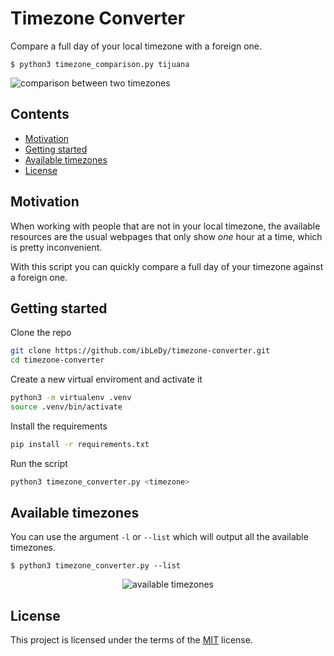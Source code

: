 # Timezone Converter

Compare a full day of your local timezone with a foreign one.

`$ python3 timezone_comparison.py tijuana`

<img src="https://git.io/JJKG6" alt="comparison between two timezones">

## Contents

- [Motivation](#motivation)
- [Getting started](#getting-started)
- [Available timezones](#available-timezones)
- [License](#license)

## Motivation

When working with people that are not in your local timezone, the available
resources are the usual webpages that only show _one_ hour at a time, which
is pretty inconvenient.

With this script you can quickly compare a full day of your timezone against
a foreign one.

## Getting started

Clone the repo

```bash
git clone https://github.com/ibLeDy/timezone-converter.git
cd timezone-converter
```

Create a new virtual enviroment and activate it

```bash
python3 -m virtualenv .venv
source .venv/bin/activate
```

Install the requirements

```bash
pip install -r requirements.txt
```

Run the script

```bash
python3 timezone_converter.py <timezone>
```

## Available timezones

You can use the argument `-l` or `--list` which will output all the available
timezones.

`$ python3 timezone_converter.py --list`

<center><img src="https://git.io/JJKGo" alt="available timezones"></center>

## License

This project is licensed under the terms of the [MIT] license.

[MIT]: https://choosealicense.com/licenses/mit/
